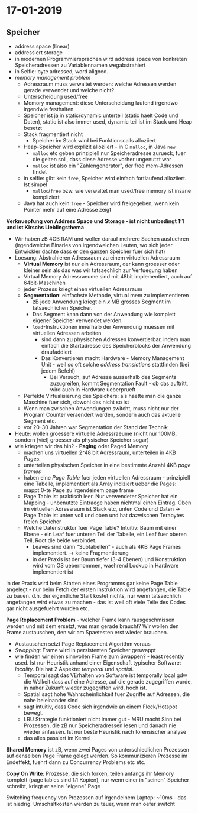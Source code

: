 # 17-01-2019

<!--TOC-->

## Speicher

* address space (linear)
* addressiert storage
* in modernen Programmiersprachen wird address space von konkreten Speicheradressen zu Variablennamen wegabstrahiert
* in Selfie: byte adressed, word aligned.
* *memory management problem*
    * Adressraum muss verwaltet werden: welche Adressen werden gerade verwendet und welche nicht?
    * Unterscheidung used/free
    * Memory management: diese Unterscheidung laufend irgendwo irgendwie festhalten
    * Speicher ist ja in static/dynamic unterteil (static haelt Code und Daten), static ist also immer used, dynamic teil ist im Stack und Heap besetzt
    * Stack fragmentiert nicht
        * Speicher im Stack wird bei Funktionscalls alloziiert
    * Heap-Speicher wird explizit alloziiert - in C `malloc`, in Java `new`
        * `malloc` etc geben prinzipiell nur Speicheradresse zurueck, fuer die gelten soll, dass diese Adresse vorher ungenutzt war
        * `malloc` ist also ein "Zahlengenerator", der free mem-Adressen findet
    * in selfie: gibt kein `free`, Speicher wird einfach fortlaufend alloziiert. Ist simpel
        * `malloc`/`free` bzw. wie verwaltet man used/free memory ist insane kompliziert
    * Java hat auch kein `free` - Speicher wird freigegeben, wenn kein Pointer mehr auf eine Adresse zeigt

**Verknuepfung von Address Space und Storage - ist nicht unbedingt 1:1 und ist Kirschs Lieblingsthema**

* Wir haben zB 4GB RAM und wollen darauf mehrere Sachen ausfuehren (irgendwelche Binaries von irgendwelchen Leuten, wo sich jeder Entwickler dachte dass er den ganzen Speicher fuer sich hat)
* Loesung: Abstrahieren Adressraum zu einem virtuellen Adressraum
    * **Virtual Memory** ist *nur* ein Adressraum, der kann groesser oder kleiner sein als das was wir tatsaechlich zur Verfuegung haben
    * Virtual Memory Adressraeume sind mit 48bit implementiert, auch auf 64bit-Maschinen
    * jeder Prozess kriegt einen virtuellen Adressraum
    * **Segmentation**: einfachste Methode, virtual mem zu implementieren
        * zB jede Anwendung kriegt ein $x$ MB grosses Segment im tatsaechlichen Speicher. 
        * Das Segment kann dann von der Anwendung wie komplett eigener Speicher verwendet werden. 
        * `load`-Instruktionen innerhalb der Anwendung muessen mit virtuellen Adressen arbeiten
            * sind dann zu physischen Adressen konvertierbar, indem man einfach die Startadresse des Speicherblocks der Anwendung draufaddiert
            * Das Konvertieren macht Hardware - Memory Management Unit - weil so oft solche *address translations* stattfinden (bei jedem Befehl)
                * Bei Versuch, auf Adresse ausserhalb des Segments zuzugreifen,  kommt Segmentation Fault - ob das auftritt, wird auch in Hardware ueberprueft
    * Perfekte Virtualisierung des Speichers: als haette man die ganze Maschine fuer sich, obwohl das nicht so ist
    * Wenn man zwischen Anwendungen switcht, muss nicht nur der Program Counter veraendert werden, sondern auch das aktuelle Segment etc.
    * vor 20-30 Jahren war Segmentation der Stand der Technik
* Heute: wollen groessere virtuelle Adressraeume (nicht nur 100MB, sondern [viel] groesser als physischer Speicher sogar)
* wie kriegen wir das hin? - **Paging** oder Paged Memory
    * machen uns virtuellen 2^48 bit Adressraum, unterteilen in 4KB *Pages*.
    * unterteilen physischen Speicher in eine bestimmte Anzahl 4KB *page frames*
    * haben eine *Page Table* fuer jeden virtuellen Adressraum - prinzipiell eine Tabelle, implementiert als Array indiziert ueber die Pages: mappt $0$-te Page zu irgendeinem page frame
    * Page Table ist praktisch leer. Nur verwendeter Speicher hat ein Mapping - unbenutzte Eintraege haben nichtmal einen Eintrag. Oben im virtuellen Adressraum ist Stack etc, unten Code und Daten -> Page Table ist unten voll und oben und hat dazwischen Terabytes freien Speicher
    * Welche Datenstruktur fuer Page Table? Intuitiv: Baum mit einer Ebene - ein Leaf fuer unteren Teil der Tabelle, ein Leaf fuer oberen Teil, Root die beide verbindet.
        * Leaves sind dann "Subtabellen" - auch als 4KB  Page Frames implementiert. -> keine Fragmentierung
        * in der Praxis ist der Baum tiefer (3-4 Ebenen) und Konstruktion wird vom OS uebernommen, waehrend Lookup in Hardware implementiert ist

in der Praxis wird beim Starten eines Programms  gar keine Page Table angelegt - nur beim Fetch der ersten Instruktion wird angefangen, die Table zu bauen. d.h. der eigentliche Start kostet nichts, nur wenn tatsaechlich angefangen wird etwas zu machen - das ist weil oft viele Teile des Codes gar nicht ausgefuehrt wurden etc.

**Page Replacement Problem** - welcher Frame kann rausgeschmissen werden und mit dem ersetzt, was man gerade braucht? Wir wollen den Frame austauschen, den wir am Spaetesten erst wieder brauchen.

* Austauschen setzt Page Replacement Algorithm voraus
* *Swapping*: Frame wird in persistenten Speicher geswappt
* wie finden wir einen sinnvollen Frame zum Swappen? - least recently used. Ist nur Heuristik anhand einer Eigenschaft typischer Software: *locality*. Die hat 2 Aspekte: *temporal* und *spatial*. 
    * Temporal sagt das VErhalten von Software ist temporally local gdw die Wslkeit dass auf eine Adresse, auf die gerade zugegriffen wurde, in naher Zukunft wieder zugegriffen wird, hoch ist.
    * Spatial sagt hohe Wahrscheinlichkeit fuer Zugriffe auf Adressen, die nahe beieinander sind
    * sagt intuitiv, dass Code sich irgendwie an einem Fleck/Hotspot bewegt.
    * LRU Strategie funktioniert nicht immer gut - MRU macht Sinn bei Prozessen, die zB nur Speicheradressen lesen und danach nie wieder anfassen. Ist nur beste Heuristik nach forensischer analyse
    * das alles passiert im Kernel

**Shared Memory** ist zB, wenn zwei Pages von unterschiedlichen Prozessen auf denselben Page Frame gelegt werden. So kommunizieren Prozesse im Endeffekt, fuehrt dann zu Concurrency Problems etc etc.

**Copy On Write**: Prozesse, die sich forken, teilen anfangs ihr Memory komplett (page tables sind 1:1 Kopien), nur wenn einer in "seinen" Speicher schreibt, kriegt er seine "eigene" Page

Switching frequency von Prozessen auf irgendeinem Laptop: ~10ms - das ist niedrig. Umschaltkosten werden zu teuer, wenn man oefer switcht
